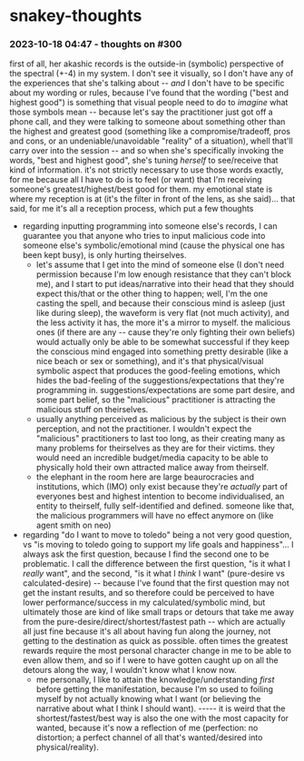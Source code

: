 # snakey-thoughts

### 2023-10-18 04:47 - thoughts on #300

first of all, her akashic records is the outside-in (symbolic) perspective of the spectral (+-4) in my system. I don't see it visually, so I don't have any of the experiences that she's talking about -- *and* I don't have to be specific about my wording or rules, because I've found that the wording ("best and highest good") is something that visual people need to do to *imagine* what those symbols mean -- because let's say the practitioner just got off a phone call, and they were talking to someone about something other than the highest and greatest good (something like a compromise/tradeoff, pros and cons, or an undeniable/unavoidable "reality" of a situation), whell that'll carry over into the session -- and so when she's specifically invoking the words, "best and highest good", she's tuning *herself* to see/receive that kind of information. it's not strictly necessary to use those words exactly, for me because all I have to do is to feel (or want) that I'm receiving someone's greatest/highest/best good for them. my emotional state is where my reception is at (it's the filter in front of the lens, as she said)... that said, for me it's all a reception process, which put a few thoughts

- regarding inputting programming into someone else's records, I can guarantee you that anyone who tries to input malicious code into someone else's symbolic/emotional mind (cause the physical one has been kept busy), is only hurting theirselves.
    - let's assume that I get into the mind of someone else (I don't need permission because I'm low enough resistance that they can't block me), and I start to put ideas/narrative into their head that they should expect this/that or the other thing to happen; well, I'm the one casting the spell, and because their conscious mind is asleep (just like during sleep), the waveform is very flat (not much activity), and the less activity it has, the more it's a mirror to myself. the malicious ones (if there are any -- cause they're only fighting their own beliefs) would actually only be able to be somewhat successful if they keep the conscious mind engaged into something pretty desirable (like a nice beach or sex or something), and it's that physical/visual symbolic aspect that produces the good-feeling emotions, which hides the bad-feeling of the suggestions/expectations that they're programming in. suggestions/expectations are some part desire, and some part belief, so the "malicious" practitioner is attracting the malicious stuff on theirselves.
    - usually anything perceived as malicious by the subject is their own perception, and not the practitioner. I wouldn't expect the "malicious" practitioners to last too long, as their creating many as many problems for theirselves as they are for their victims. they would need an incredible budget/media capacity to be able to physically hold their own attracted malice away from theirself.
    - the elephant in the room here are large beaurocracies and institutions, which (IMO) only exist because they're *actually* part of everyones best and highest intention to become individualised, an entity to theirself, fully self-identified and defined. someone like that, the malicious programmers will have no effect anymore on (like agent smith on neo)
- regarding "do I want to move to toledo" being a not very good question, vs "is moving to toledo going to support my life goals and happiness"... I always ask the first question, because I find the second one to be problematic. I call the difference between the first question, "is it what I *really* want", and the second, "is it what I *think* I want" (pure-desire vs calculated-desire) -- because I've found that the first question may not get the instant results, and so therefore could be perceived to have lower performance/success in my calculated/symbolic mind, but ultimately those are kind of like small traps or detours that take me away from the pure-desire/direct/shortest/fastest path -- which are actually all just fine because it's all about having fun along the journey, not getting to the destination as quick as possible. often times the greatest rewards require the most personal character change in me to be able to even allow them, and so if I were to have gotten caught up on all the detours along the way, I wouldn't know what I know now.
    - me personally, I like to attain the knowledge/understanding *first* before getting the manifestation, because I'm so used to foiling myself by not actually knowing what I want (or believing the narrative about what I think I should want). ----- it is weird that the shortest/fastest/best way is also the one with the most capacity for wanted, because it's now a reflection of me (perfection: no distortion; a perfect channel of all that's wanted/desired into physical/reality).
